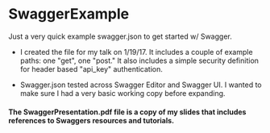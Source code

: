 # SwaggerExample

Just a very quick example swagger.json to get started w/ Swagger. 

* I created the file for my talk on 1/19/17. It includes a couple of example paths: one "get", one "post." It also includes a simple security definition for header based "api_key"  authentication.

* Swagger.json tested across Swagger Editor and Swagger UI. I wanted to make sure I had a very basic working copy before expanding.

#### The SwaggerPresentation.pdf file is a copy of my slides that includes references to Swaggers resources and tutorials.

